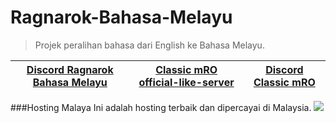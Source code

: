 # Ragnarok-Bahasa-Melayu
>Projek peralihan bahasa dari English ke Bahasa Melayu.

[Discord Ragnarok Bahasa Melayu](https://discord.gg/DnKYJCDPEM)|[Classic mRO official-like-server](https://classic.playmro.com)|[Discord Classic mRO](https://discord.gg/yk9kPCsxEg)
--------|--------|--------

###Hosting Malaya
Ini adalah hosting terbaik dan dipercayai di Malaysia.
<a href="https://billing.hostingmalaya.com/aff.php?aff=29" ><img size="65x" src="http://billing.hostingmalaya.com/assets/img/logo.png" ></a > 
